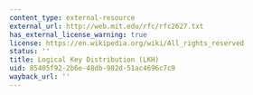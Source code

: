 ```yaml
---
content_type: external-resource
external_url: http://web.mit.edu/rfc/rfc2627.txt
has_external_license_warning: true
license: https://en.wikipedia.org/wiki/All_rights_reserved
status: ''
title: Logical Key Distribution (LKH)
uid: 85405f92-2b6e-48db-982d-51ac4696c7c9
wayback_url: ''
---
```

